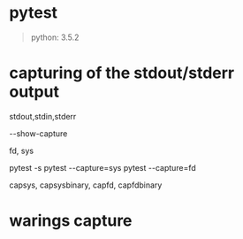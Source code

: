 pytest
==============
> python: 3.5.2


# capturing of the stdout/stderr output

stdout,stdin,stderr

--show-capture

fd, sys

pytest -s 
pytest --capture=sys
pytest --capture=fd

capsys, capsysbinary, capfd, capfdbinary

# warings capture